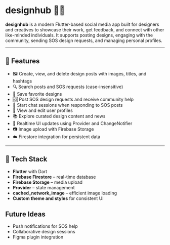 # designhub 🎨✨

**designhub** is a modern Flutter-based social media app built for designers and creatives to showcase their work, get feedback, and connect with other like-minded individuals. It supports posting designs, engaging with the community, sending SOS design requests, and managing personal profiles.

---

## 🚀 Features

- 🖼️ Create, view, and delete design posts with images, titles, and hashtags
- 🔍 Search posts and SOS requests (case-insensitive)
- 📁 Save favorite designs
- 🆘 Post SOS design requests and receive community help
- 💬 Start chat sessions when responding to SOS posts
- 👤 View and edit user profiles
- 📚 Explore curated design content and news
- 🔔 Realtime UI updates using Provider and ChangeNotifier
- 📷 Image upload with Firebase Storage
- ☁️ Firestore integration for persistent data

---

## 🧱 Tech Stack

- **Flutter** with Dart
- **Firebase Firestore** – real-time database
- **Firebase Storage** – media upload
- **Provider** – state management
- **cached_network_image** – efficient image loading
- **Custom theme and styles** for consistent UI


## Future Ideas
- Push notifications for SOS help
- Collaborative design sessions
- Figma plugin integration

